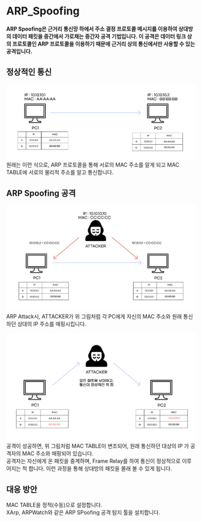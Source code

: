 # ARP_Spoofing
#### ARP Spoofing은 근거리 통신망 하에서 주소 결정 프로토콜 메시지를 이용하여 상대방의 데이터 패킷을 중간에서 가로채는 중간자 공격 기법입니다. 이 공격은 데이터 링크 상의 프로토콜인 ARP 프로토콜을 이용하기 때문에 근거리 상의 통신에서만 사용할 수 있는 공격입니다.

## 정상적인 통신
![ArpSpoofing01](../images/ArpSpoofing01.png)
원래는 이런 식으로, ARP 프로토콜을 통해 서로의 MAC 주소를 알게 되고 MAC TABLE에 서로의 물리적 주소를 알고 통신합니다.

## ARP Spoofing 공격
![ArpSpoofing02](../images/ArpSpoofing02.png)
ARP Attack시, ATTACKER가 위 그림처럼 각 PC에게 자신의 MAC 주소와 원래 통신하던 상대의 IP 주소를 매핑시킵니다.

![ArpSpoofing03](../images/ArpSpoofing03.png)
공격이 성공하면, 위 그림처럼 MAC TABLE이 변조되어, 원래 통신하던 대상의 IP 가 공격자의 MAC 주소와 매핑되어 있습니다.   
공격자는 자신에게 온 패킷을 중계하며, Frame Relay를 하여 통신이 정상적으로 이루어지는 척 합니다. 이런 과정을 통해 상대방의 패킷을 몰래 볼 수 있게 됩니다.

## 대응 방안
MAC TABLE을 정적(수동)으로 설정합니다.   
XArp, ARPWatch와 같은 ARP SPoofing 공격 탐지 툴을 설치합니다.